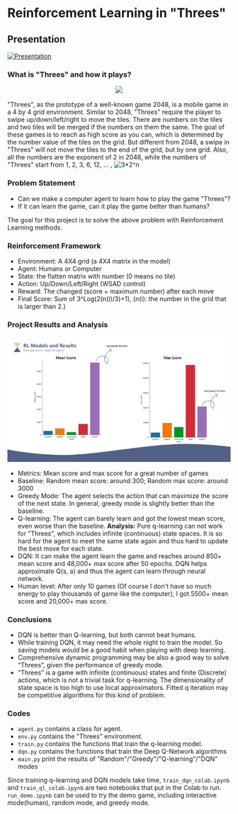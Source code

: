 # Reinforcement Learning in "Threes"

## Presentation

[![Presentation](https://img.youtube.com/vi/W3iLLTlRbUA/0.jpg)](https://www.youtube.com/watch?v=W3iLLTlRbUA)

### What is "Threes" and how it plays?

<p align="center">
<img src="https://upload.wikimedia.org/wikipedia/commons/7/74/Threes_video_game_trailer.gif">
</p>

"Threes", as the prototype of a well-known game 2048, is a mobile game in a 4 by 4 grid environment. 
Similar to 2048, "Threes" require the player to swipe up/down/left/right to move the tiles. 
There are numbers on the tiles and two tiles will be merged if the numbers on them the same. 
The goal of these games is to reach as high score as you can, 
which is determined by the number value of the tiles on the grid.
But different from 2048, a swipe in "Threes" will not move the tiles to the end of the grid, 
but by one grid. Also, all the numbers are the exponent of 2 in 2048, while the numbers of "Threes" 
start from 1, 2, 3, 6, 12, ... , ![3*2^n](https://latex.codecogs.com/svg.latex?3*2^n)

### Problem Statement
 - Can we make a computer agent to learn how to play the game "Threes"?
 - If it can learn the game, can it play the game better than humans?

The goal for this project is to solve the above problem with Reinforcement Learning methods.

### Reinforcement Framework

 - Environment: A 4X4 grid (a 4X4 matrix in the model)
 - Agent: Humans or Computer
 - State: the flatten matrix with number (0 means no tile)
 - Action: Up/Down/Left/Right (WSAD control)
 - Reward: The changed (score + maximum number) after each move
 - Final Score: Sum of 3^Log(2(n(i)/3)+1), (n(i): the number in the grid that is larger than 2.)

### Project Results and Analysis

<p align="center">
<img src="https://github.com/Shirleyiscool/RL_Threes/blob/master/presentation/model_results.jpg?raw=true">
</p>

 - Metrics: Mean score and max score for a great number of games
 - Baseline: Random mean score: around 300; Random max score: around 3000
 - Greedy Mode: The agent selects the action that can maximize the score of the next state. 
 In general, greedy mode is slightly better than the baseline.
 - Q-learning: The agent can barely learn and got the lowest mean score, even worse than the baseline.
 **Analysis:** Pure q-learning can not work for "Threes", which includes infinite (continuous) state spaces.
 It is so hard for the agent to meet the same state again and thus hard to update the best move for each state.
 - DQN: It can make the agent learn the game and reaches around 850+ mean score and 48,000+ max score after
 50 epochs. DQN helps approximate Q(s, a) and thus the agent can learn through neural network.
 - Human level: After only 10 games (Of course I don't have so much energy to play thousands of game like
 the computer), I got 5500+ mean score and 20,000+ max score.
 
 ### Conclusions
 - DQN is better than Q-learning, but both cannot beat humans. 
 - While training DQN, it may need the whole night to train the model. So saving models would be a good habit when playing with deep learning.
 - Comprehensive dynamic programming may be also a good way to solve “Threes”, given the performance of greedy mode.
 - “Threes” is a game with infinite (continuous) states and finite (Discrete) actions, which is not a trivial task for q-learning. The dimensionality of state space is too high to use local approximators. Fitted q iteration may be competitive algorithms for this kind of problem.

 ### Codes
 - `agent.py` contains a class for agent.
 - `env.py` contains the "Threes" environment.
 - `train.py` contains the functions that train the q-learning model.
 - `dqn.py` contains the functions that train the Deep Q-Network algorithms
 - `main.py` print the results of "Random"/"Greedy"/"Q-learning"/"DQN" modes
 
Since training q-learning and DQN models take time, `train_dqn_colab.ipynb` and `train_ql_colab.ipynb` are
two notebooks that put in the Colab to run. `run_demo.ipynb` can be used to try the demo game, including
interactive mode(human), random mode, and greedy mode.
  
  
 
 
 




